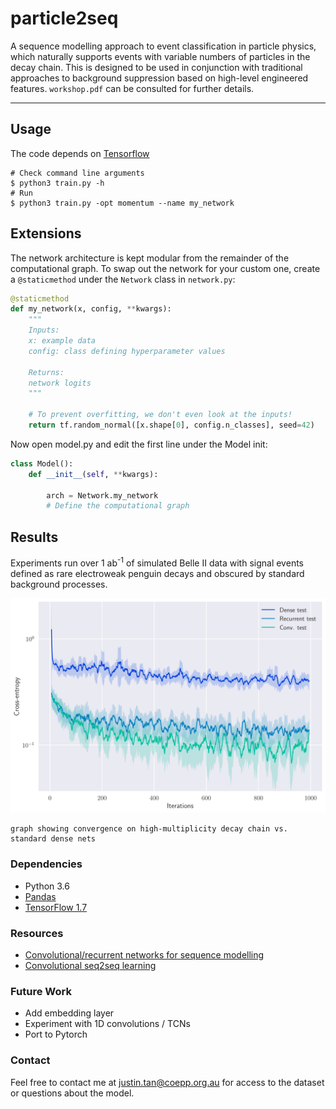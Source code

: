 # particle2seq

A sequence modelling approach to event classification in particle physics, which naturally supports events with variable numbers of particles in the decay chain. This is designed to be used in conjunction with traditional approaches to background suppression based on high-level engineered features. `workshop.pdf` can be consulted for further details.

-----------------------------
## Usage
The code depends on [Tensorflow](https://www.tensorflow.org/)
```
# Check command line arguments
$ python3 train.py -h
# Run
$ python3 train.py -opt momentum --name my_network
```

## Extensions
The network architecture is kept modular from the remainder of the computational graph. To swap out the network for your custom one, create a `@staticmethod` under the `Network` class in `network.py`:

```python
@staticmethod
def my_network(x, config, **kwargs):
    """
    Inputs:
    x: example data
    config: class defining hyperparameter values

    Returns:
    network logits
    """

    # To prevent overfitting, we don't even look at the inputs!
    return tf.random_normal([x.shape[0], config.n_classes], seed=42)
```
Now open model.py and edit the first line under the Model init:
```python
class Model():
    def __init__(self, **kwargs):

        arch = Network.my_network
        # Define the computational graph
```
## Results
Experiments run over 1 ab<sup>-1</sup> of simulated Belle II data with signal events defined as rare electroweak penguin decays and obscured by standard background processes.

![Alt text](show/all_loss_log.png?raw=true "Training/test loss for dense/recurrent/deep conv. models")
```
graph showing convergence on high-multiplicity decay chain vs. standard dense nets
```

### Dependencies
* Python 3.6
* [Pandas](https://pandas.pydata.org/)
* [TensorFlow 1.7](https://www.tensorflow.org/)

### Resources
* [Convolutional/recurrent networks for sequence modelling](https://arxiv.org/pdf/1803.01271.pdf)
* [Convolutional seq2seq learning](https://arxiv.org/pdf/1705.03122.pdf)

### Future Work
* Add embedding layer
* Experiment with 1D convolutions / TCNs
* Port to Pytorch

### Contact
Feel free to contact me at [justin.tan@coepp.org.au](mailto:justin.tan@coepp.org.au) for access to the dataset or questions about the model.
